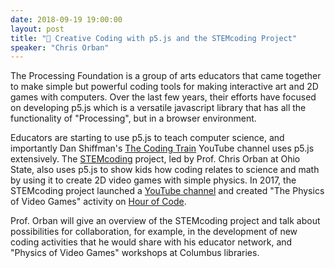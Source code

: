 ```yaml
---
date: 2018-09-19 19:00:00
layout: post
title: "🎤 Creative Coding with p5.js and the STEMcoding Project"
speaker: "Chris Orban"
---
```


The Processing Foundation is a group of arts educators that came together to make simple but powerful coding tools for making interactive art and 2D games with computers. Over the last few years, their efforts have focused on developing p5.js which is a versatile javascript library that has all the functionality of "Processing", but in a browser environment.

Educators are starting to use p5.js to teach computer science, and importantly Dan Shiffman's [The Coding Train](https://www.youtube.com/channel/UCvjgXvBlbQiydffZU7m1_aw) YouTube channel uses p5.js extensively. The [STEMcoding](https://twitter.com/STEMcoding) project, led by Prof. Chris Orban at Ohio State, also uses p5.js to show kids how coding relates to science and math by using it to create 2D video games with simple physics. In 2017, the STEMcoding project launched a [YouTube channel](http://go.osu.edu/STEMtube) and created "The Physics of Video Games" activity on [Hour of Code](https://hourofcode.com/us).

Prof. Orban will give an overview of the STEMcoding project and talk about possibilities for collaboration, for example, in the development of new coding activities that he would share with his educator network, and "Physics of Video Games" workshops at Columbus libraries.
